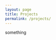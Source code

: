 ```yaml
---
layout: page
title: Projects
permalink: /projects/
---
```

<div class="container" >
something
</div>
